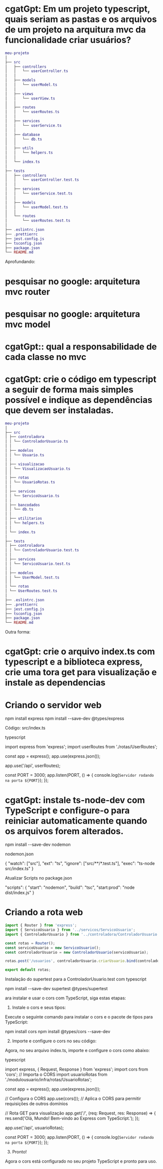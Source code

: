 # cgatGpt: Em um projeto typescript, quais seriam as pastas e os arquivos de um projeto na arquitura mvc da funcionalidade criar usuários?

```lua
meu-projeto
│
├── src
│   ├── controllers
│   │   └── userController.ts
│   │
│   ├── models
│   │   └── userModel.ts
│   │
│   ├── views
│   │   └── userView.ts
│   │
│   ├── routes
│   │   └── userRoutes.ts
│   │
│   ├── services
│   │   └── userService.ts
│   │
│   ├── database
│   │   └── db.ts
│   │
│   ├── utils
│   │   └── helpers.ts
│   │
│   └── index.ts
│
├── tests
│   ├── controllers
│   │   └── userController.test.ts
│   │
│   ├── services
│   │   └── userService.test.ts
│   │
│   ├── models
│   │   └── userModel.test.ts
│   │
│   └── routes
│       └── userRoutes.test.ts
│
├── .eslintrc.json
├── .prettierrc
├── jest.config.js
├── tsconfig.json
├── package.json
└── README.md
```

Aprofundando:

# pesquisar no google: arquitetura mvc router

# pesquisar no google: arquitetura mvc model

# cgatGpt:: qual a responsabilidade de cada classe no mvc

# cgatGpt: crie o código em typescript a seguir de forma mais simples possível e indique as dependências que devem ser instaladas.

```lua
meu-projeto
│
├── src
│ ├── controladora
│ │ └── ControladorUsuario.ts
│ │
│ ├── modelos
│ │ └── Usuario.ts
│ │
│ ├── visualizacao
│ │ └── VisualizacaoUsuario.ts
│ │
│ ├── rotas
│ │ └── UsuarioRotas.ts
│ │
│ ├── servicos
│ │ └── ServicoUsuario.ts
│ │
│ ├── bancodados
│ │ └── db.ts
│ │
│ ├── utilitarios
│ │ └── helpers.ts
│ │
│ └── index.ts
│
├── tests
│ ├── controladora
│ │ └── ControladorUsuario.test.ts
│ │
│ ├── servicos
│ │ └── ServicoUsuario.test.ts
│ │
│ ├── modelos
│ │ └── UserModel.test.ts
│ │
│ └── rotas
│ └── UserRoutes.test.ts
│
├── .eslintrc.json
├── .prettierrc
├── jest.config.js
├── tsconfig.json
├── package.json
└── README.md
```

Outra forma:

# cgatGpt: crie o arquivo index.ts com typescript e a biblioteca express, crie uma tora get para visualização e instale as dependencias

# Criando o servidor web

npm install express npm install --save-dev @types/express

Código: src/index.ts

typescript

import express from 'express'; import userRoutes from './rotas/UserRoutes';

const app = express(); app.use(express.json());

app.use('/api', userRoutes);

const PORT = 3000; app.listen(PORT, () => { console.log(`Servidor rodando na porta ${PORT}`); });

# cgatGpt: instale ts-node-dev com TypeScript e configure-o para reiniciar automaticamente quando os arquivos forem alterados.

npm install --save-dev nodemon

nodemon.json

{ "watch": ["src"], "ext": "ts", "ignore": ["src/**/*.test.ts"], "exec": "ts-node src/index.ts" }

Atualizar Scripts no package.json

"scripts": { "start": "nodemon", "build": "tsc", "start:prod": "node dist/index.js" }

# Criando a rota web

```js
import { Router } from 'express';
import { ServicoUsuario } from '../servicos/ServicoUsuario';
import { ControladorUsuario } from '../controladora/ControladorUsuario';

const rotas = Router();
const servicoUsuario = new ServicoUsuario();
const controladorUsuario = new ControladorUsuario(servicoUsuario);

rotas.post('/usuarios', controladorUsuario.criarUsuario.bind(controladorUsuario));

export default rotas;
```

Instalação do supertest para a ControladorUsuario.test com typescript

npm install --save-dev supertest @types/supertest

ara instalar e usar o cors com TypeScript, siga estas etapas:

1. Instale o cors e seus tipos:

Execute o seguinte comando para instalar o cors e o pacote de tipos para TypeScript:

npm install cors npm install @types/cors --save-dev

2. Importe e configure o cors no seu código:

Agora, no seu arquivo index.ts, importe e configure o cors como abaixo:

typescript

import express, { Request, Response } from 'express'; import cors from 'cors'; // Importa o CORS import usuarioRotas from './modulousuario/infra/rotas/UsuarioRotas';

const app = express(); app.use(express.json());

// Configura o CORS app.use(cors()); // Aplica o CORS para permitir requisições de outros domínios

// Rota GET para visualização app.get('/', (req: Request, res: Response) => { res.send('Olá, Mundo! Bem-vindo ao Express com TypeScript.'); });

app.use('/api', usuarioRotas);

const PORT = 3000; app.listen(PORT, () => { console.log(`Servidor rodando na porta ${PORT}`); });

3. Pronto!

Agora o cors está configurado no seu projeto TypeScript e pronto para uso.
